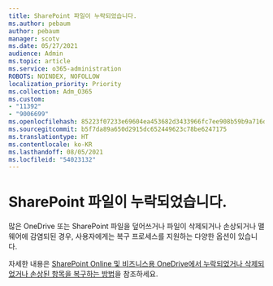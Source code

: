 ```yaml
---
title: SharePoint 파일이 누락되었습니다.
ms.author: pebaum
author: pebaum
manager: scotv
ms.date: 05/27/2021
audience: Admin
ms.topic: article
ms.service: o365-administration
ROBOTS: NOINDEX, NOFOLLOW
localization_priority: Priority
ms.collection: Adm_O365
ms.custom:
- "11392"
- "9006699"
ms.openlocfilehash: 85223f07233e69604ea453682d3433966fc7ee908b59b9a716d9ba99950c9e62
ms.sourcegitcommit: b5f7da89a650d2915dc652449623c78be6247175
ms.translationtype: HT
ms.contentlocale: ko-KR
ms.lasthandoff: 08/05/2021
ms.locfileid: "54023132"
---
```

# <a name="sharepoint-files-are-missing"></a>SharePoint 파일이 누락되었습니다.

많은 OneDrive 또는 SharePoint 파일을 덮어쓰거나 파일이 삭제되거나 손상되거나 맬웨어에 감염되된 경우, 사용자에게는 복구 프로세스를 지원하는 다양한 옵션이 있습니다.

자세한 내용은 [SharePoint Online 및 비즈니스용 OneDrive에서 누락되었거나 삭제되었거나 손상된 항목을 복구하는 방법](https://go.microsoft.com/fwlink/?linkid=2110774)을 참조하세요.
